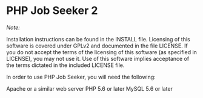 # PHP Job Seeker 2

_Note:_

Installation instructions can be found in the INSTALL file.  Licensing of this
software is covered under GPLv2 and documented in the file LICENSE.  If you do
not accept the terms of the licensing of this software (as specified in LICENSE),
you may not use it.  Use of this software implies acceptance of the terms
dictated in the included LICENSE file.

In order to use PHP Job Seeker, you will need the following:

Apache or a similar web server
PHP 5.6 or later
MySQL 5.6 or later
